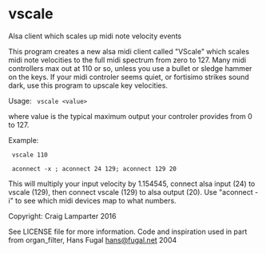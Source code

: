 # vscale

Alsa client which scales up midi note velocity events


   This program creates a new alsa midi client called "VScale"
   which scales midi note velocities to the full midi spectrum from
   zero to 127.  Many midi controllers max out at 110 or so,
   unless you use a bullet or sledge hammer on the keys.  If
   your midi controler seems quiet, or fortisimo strikes sound
   dark, use this program to upscale key velocities.

Usage:
<code>   vscale &lt;value&gt;</code>

   where value is the typical maximum output your controler
   provides from 0 to 127.

Example:

<code>   vscale 110 </code>

<code>   aconnect -x ; aconnect 24 129; aconnect 129 20 </code>

   This will multiply your input velocity by 1.154545,
   connect alsa input (24) to vscale (129), then connect
   vscale (129) to alsa output (20).   Use "aconnect -i"
   to see which midi devices map to what numbers.

Copyright:
   Craig Lamparter 2016 

   See LICENSE file for more information.
   Code and inspiration used in part from organ_filter,
                    Hans Fugal <hans@fugal.net>  2004

